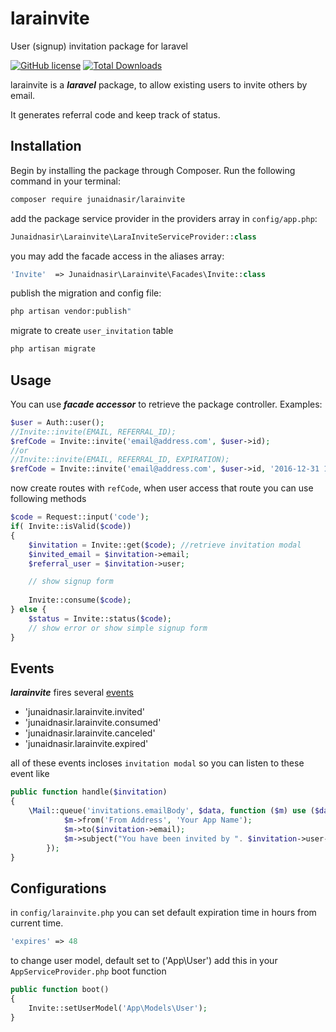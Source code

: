 # larainvite
User (signup) invitation package for laravel


[![GitHub license](https://img.shields.io/badge/license-MIT-blue.svg)](https://raw.githubusercontent.com/junaidnasir/larainvite/master/LICENSE.txt)
[![Total Downloads](https://poser.pugx.org/junaidnasir/larainvite/downloads)](https://packagist.org/packages/junaidnasir/larainvite)

larainvite is a ***laravel*** package, to allow existing users to invite others by email.

It generates referral code and keep track of status.


## Installation

Begin by installing the package through Composer. Run the following command in your terminal:

```bash
composer require junaidnasir/larainvite
```

add the package service provider in the providers array in `config/app.php`:

```php
Junaidnasir\Larainvite\LaraInviteServiceProvider::class
```

you may add the facade access in the aliases array:

```php
'Invite'  => Junaidnasir\Larainvite\Facades\Invite::class
```

publish the migration and config file:

```bash
php artisan vendor:publish"
```

migrate to create `user_invitation` table

```bash
php artisan migrate
```



## Usage

You can use ***facade accessor*** to retrieve the package controller. Examples:

```php
$user = Auth::user();
//Invite::invite(EMAIL, REFERRAL_ID); 
$refCode = Invite::invite('email@address.com', $user->id);
//or 
//Invite::invite(EMAIL, REFERRAL_ID, EXPIRATION); 
$refCode = Invite::invite('email@address.com', $user->id, '2016-12-31 10:00:00');
```

now create routes with `refCode`, when user access that route you can use following methods
```php
$code = Request::input('code');
if( Invite::isValid($code))
{
    $invitation = Invite::get($code); //retrieve invitation modal
    $invited_email = $invitation->email;
    $referral_user = $invitation->user;

    // show signup form
    
    Invite::consume($code);
} else {
    $status = Invite::status($code);
    // show error or show simple signup form
}
```

## Events

***larainvite*** fires several [events](https://laravel.com/docs/master/events)

*  'junaidnasir.larainvite.invited' 
*  'junaidnasir.larainvite.consumed' 
*  'junaidnasir.larainvite.canceled' 
*  'junaidnasir.larainvite.expired' 

all of these events incloses `invitation modal` so you can listen to these event like

```php
public function handle($invitation)
{
    \Mail::queue('invitations.emailBody', $data, function ($m) use ($data) {
            $m->from('From Address', 'Your App Name');
            $m->to($invitation->email);
            $m->subject("You have been invited by ". $invitation->user->name);
        });
}
```

## Configurations

in `config/larainvite.php` you can set default expiration time in hours from current time.

```php
'expires' => 48
```

to change user model, default set to ('App\User') add this in your `AppServiceProvider.php` boot function 
```php
public function boot()
{
    Invite::setUserModel('App\Models\User');
}
```